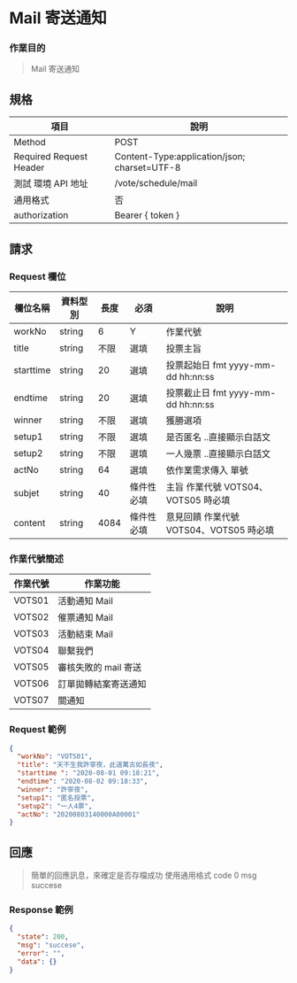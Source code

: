 # Mail 寄送通知

### 作業目的

> Mail 寄送通知

## 規格

| 項目                    | 說明                                         |
| ----------------------- | -------------------------------------------- |
| Method                  | POST                                         |
| Required Request Header | Content-Type:application/json; charset=UTF-8 |
| 測試 環境 API 地址      | /vote/schedule/mail                          |
| 通用格式                | 否                                           |
| authorization           | Bearer { token }                             |

## 請求

### Request 欄位

| 欄位名稱  | 資料型別 | 長度 | 必須       | 說明                                    |
| --------- | -------- | ---- | ---------- | --------------------------------------- |
| workNo    | string   | 6    | Y          | 作業代號                                |
| title     | string   | 不限 | 選填       | 投票主旨                                |
| starttime | string   | 20   | 選填       | 投票起始日 fmt yyyy-mm-dd hh:nn:ss      |
| endtime   | string   | 20   | 選填       | 投票截止日 fmt yyyy-mm-dd hh:nn:ss      |
| winner    | string   | 不限 | 選填       | 獲勝選項                                |
| setup1    | string   | 不限 | 選填       | 是否匿名 ..直接顯示白話文               |
| setup2    | string   | 不限 | 選填       | 一人幾票 ..直接顯示白話文               |
| actNo     | string   | 64   | 選填       | 依作業需求傳入 單號                     |
| subjet    | string   | 40   | 條件性必填 | 主旨 作業代號 VOTS04、VOTS05 時必填     |
| content   | string   | 4084 | 條件性必填 | 意見回饋 作業代號 VOTS04、VOTS05 時必填 |

### 作業代號簡述

| 作業代號 | 作業功能             |
| -------- | -------------------- |
| VOTS01   | 活動通知 Mail        |
| VOTS02   | 催票通知 Mail        |
| VOTS03   | 活動結束 Mail        |
| VOTS04   | 聯繫我們             |
| VOTS05   | 審核失敗的 mail 寄送 |
| VOTS06   | 訂單拋轉結案寄送通知 |
| VOTS07   | 關通知             |

### Request 範例

```json
{
  "workNo": "VOTS01",
  "title": "天不生我許寧夜，此道萬古如長夜",
  "starttime ": "2020-08-01 09:18:21",
  "endtime": "2020-08-02 09:18:33",
  "winner": "許寧夜",
  "setup1": "匿名投票",
  "setup2": "一人4票",
  "actNo": "20200803140000A00001"
}
```

## 回應

> 簡單的回應訊息，來確定是否存檔成功
> 使用通用格式 code 0 msg succese

### Response 範例

```json
{
  "state": 200,
  "msg": "succese",
  "error": "",
  "data": {}
}
```
